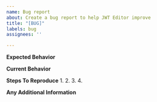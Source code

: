 ```yaml
---
name: Bug report
about: Create a bug report to help JWT Editor improve
title: "[BUG]"
labels: bug
assignees: ''

---
```


**Expected Behavior**
<!--- Tell us what should happen -->


**Current Behavior**
<!--- Tell us what happens instead of the expected behavior -->


**Steps To Reproduce**
1.
2.
3.
4.


**Any Additional Information**
<!-- Add any other information about the problem -->
